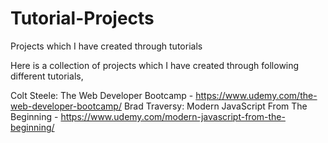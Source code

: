 # Tutorial-Projects
Projects which I have created through tutorials

Here is a collection of projects which I have created through following different tutorials,

Colt Steele: The Web Developer Bootcamp - https://www.udemy.com/the-web-developer-bootcamp/
Brad Traversy: Modern JavaScript From The Beginning - https://www.udemy.com/modern-javascript-from-the-beginning/

